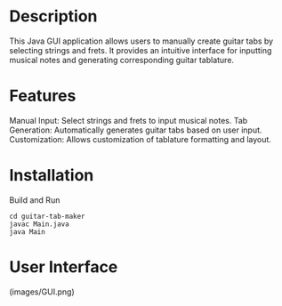 

# Description
This Java GUI application allows users to manually create guitar tabs by selecting strings and frets. It provides an intuitive interface for inputting musical notes and generating corresponding guitar tablature.

# Features
Manual Input: 
Select strings and frets to input musical notes.
Tab Generation: 
Automatically generates guitar tabs based on user input.
Customization: 
Allows customization of tablature formatting and layout.

# Installation

Build and Run

```
cd guitar-tab-maker
javac Main.java
java Main
```
# User Interface
(images/GUI.png)
